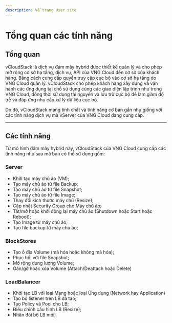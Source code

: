 ```yaml
---
description: Về trang User site
---
```


# Tổng quan các tính năng

## Tổng quan <a href="#tong-quan" id="tong-quan"></a>

vCloudStack là dịch vụ đám mây hybrid được thiết kế quản lý và cho phép mở rộng cơ sở hạ tầng, dịch vụ, API của VNG Cloud đến cơ sở của khách hàng. Bằng cách cung cấp quyền truy cập cục bộ vào cơ sở hạ tầng do VNG Cloud quản lý. vCloudStack cho phép khách hàng xây dựng và vận hành các ứng dụng tại chỗ sử dụng cùng các giao diện lập trình như trong VNG Cloud, đồng thời sử dụng tài nguyên và lưu trữ cục bộ để làm giảm độ trễ và đáp ứng nhu cầu xử lý dữ liệu cục bộ.

Do đó, vCloudStack mang tính chất và tính năng cơ bản gần như giống với các tính năng dịch vụ mà vServer của VNG Cloud đang cung cấp.

***

## Các tính năng <a href="#cac-tinh-nang" id="cac-tinh-nang"></a>

Từ mô hình đám mây hybrid này, vCloudStack của VNG Cloud cung cấp các tính năng như sau mà bạn có thể sử dụng gồm:

### Server <a href="#server" id="server"></a>

* Khởi tạo máy chủ ảo (VM);
* Tạo máy chủ ảo từ file Backup;
* Tạo máy chủ ảo từ file Snapshot;
* Tạo máy chủ ảo từ file Image;
* Thay đổi kích thước máy chủ (Resize);
* Cập nhật Security Group cho Máy chủ ảo;
* Tắt/mở hoặc khởi động lại máy chủ ảo (Shutdown hoặc Start hoặc Reboot);
* Tạo Image từ máy chủ ảo;
* Tạo file backup từ máy chủ ảo;

### BlockStores <a href="#blockstores" id="blockstores"></a>

* Tạo ổ đĩa Volume (mã hóa hoặc không mã hóa);
* Phục hồi với file Snapshot;
* Mở rộng dung lượng Volume;
* Gán/gỡ hoặc xóa Volume (Attach/Deattach hoặc Delete)

### LoadBalancer <a href="#loadbalancer" id="loadbalancer"></a>

* Khởi tạo LB với loại Mạng hoặc loại Ứng dụng (Network hay Application)
* Tạo bộ listener trên LB đã tạo;
* Tạo Policy và Pool cho LB;
* Điều chỉnh cấu hình LB (Resize);
* Nhân đôi bộ LB mới;

